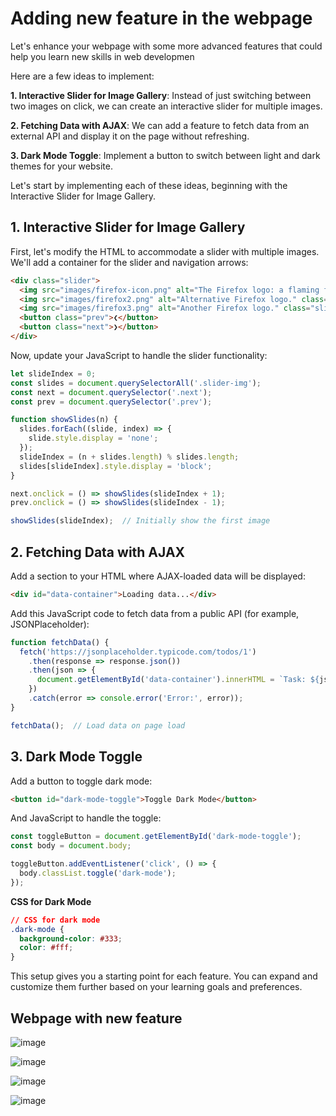 # Adding new feature in the webpage

Let's enhance your webpage with some more advanced features that could help you learn new skills in web developmen

Here are a few ideas to implement:

**1. Interactive Slider for Image Gallery**: Instead of just switching between two images on click, we can create an interactive slider for multiple images.

**2. Fetching Data with AJAX**: We can add a feature to fetch data from an external API and display it on the page without refreshing.

**3. Dark Mode Toggle**: Implement a button to switch between light and dark themes for your website.

Let's start by implementing each of these ideas, beginning with the Interactive Slider for Image Gallery.

## 1. Interactive Slider for Image Gallery

First, let's modify the HTML to accommodate a slider with multiple images. We'll add a container for the slider and navigation arrows:

```html
<div class="slider">
  <img src="images/firefox-icon.png" alt="The Firefox logo: a flaming fox surrounding the Earth." class="slider-img">
  <img src="images/firefox2.png" alt="Alternative Firefox logo." class="slider-img" style="display: none;">
  <img src="images/firefox3.png" alt="Another Firefox logo." class="slider-img" style="display: none;">
  <button class="prev">❮</button>
  <button class="next">❯</button>
</div>
```

Now, update your JavaScript to handle the slider functionality:

```javascript
let slideIndex = 0;
const slides = document.querySelectorAll('.slider-img');
const next = document.querySelector('.next');
const prev = document.querySelector('.prev');

function showSlides(n) {
  slides.forEach((slide, index) => {
    slide.style.display = 'none';
  });
  slideIndex = (n + slides.length) % slides.length;
  slides[slideIndex].style.display = 'block';
}

next.onclick = () => showSlides(slideIndex + 1);
prev.onclick = () => showSlides(slideIndex - 1);

showSlides(slideIndex);  // Initially show the first image
```

## 2. Fetching Data with AJAX

Add a section to your HTML where AJAX-loaded data will be displayed:

```html
<div id="data-container">Loading data...</div>
```

Add this JavaScript code to fetch data from a public API (for example, JSONPlaceholder):

```javascript
function fetchData() {
  fetch('https://jsonplaceholder.typicode.com/todos/1')
    .then(response => response.json())
    .then(json => {
      document.getElementById('data-container').innerHTML = `Task: ${json.title}`;
    })
    .catch(error => console.error('Error:', error));
}

fetchData();  // Load data on page load
```

## 3. Dark Mode Toggle

Add a button to toggle dark mode:

```html
<button id="dark-mode-toggle">Toggle Dark Mode</button>
```
And JavaScript to handle the toggle:

```javascript
const toggleButton = document.getElementById('dark-mode-toggle');
const body = document.body;

toggleButton.addEventListener('click', () => {
  body.classList.toggle('dark-mode');
});
```

**CSS for Dark Mode**

```css
// CSS for dark mode
.dark-mode {
  background-color: #333;
  color: #fff;
}
```

This setup gives you a starting point for each feature. You can expand and customize them further based on your learning goals and preferences.

## Webpage with new feature

![image](https://github.com/luiscoco/HTML-CSS-JavaScript-sample2/assets/32194879/5289e180-f606-400a-9013-8f618e0e08e1)

![image](https://github.com/luiscoco/HTML-CSS-JavaScript-sample2/assets/32194879/319ff5fa-7c84-4ab7-8c4e-0c8458cef360)

![image](https://github.com/luiscoco/HTML-CSS-JavaScript-sample2/assets/32194879/b8ee6483-5154-48a8-99e6-3f61e1eb4a06)

![image](https://github.com/luiscoco/HTML-CSS-JavaScript-sample2/assets/32194879/2e33f68e-de01-4fdc-bf0c-e111380504cd)



